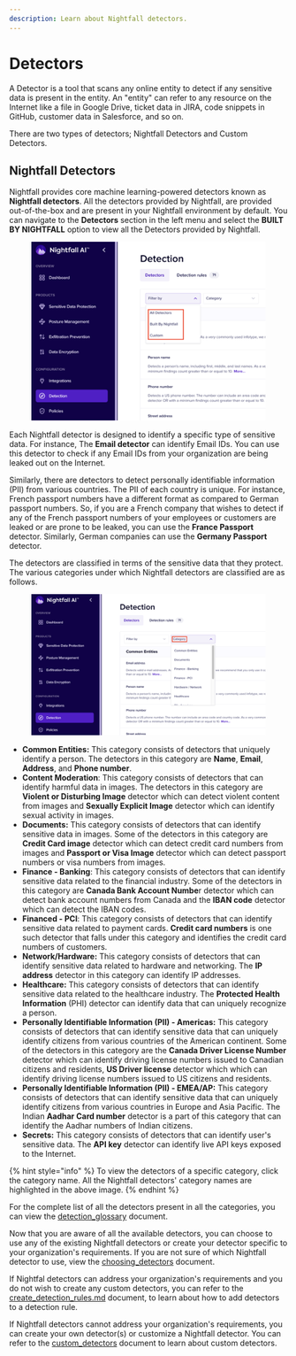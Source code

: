 ```yaml
---
description: Learn about Nightfall detectors.
---
```


# Detectors

A Detector is a tool that scans any online entity to detect if any sensitive data is present in the entity. An "entity" can refer to any resource on the Internet like a file in Google Drive, ticket data in JIRA, code snippets in GitHub, customer data in Salesforce, and so on.&#x20;

There are two types of detectors; Nightfall Detectors and Custom Detectors.&#x20;

## Nightfall Detectors

Nightfall provides core machine learning-powered detectors known as **Nightfall detectors**. All the detectors provided by Nightfall, are provided out-of-the-box and are present in your Nightfall environment by default. You can navigate to the **Detectors** section in the left menu and select the **BUILT BY NIGHTFALL** option to view all the Detectors provided by Nightfall.&#x20;

<figure><img src="../.gitbook/assets/image (58).png" alt=""><figcaption></figcaption></figure>

Each Nightfall detector is designed to identify a specific type of sensitive data. For instance, The **Email detector** can identify Email IDs. You can use this detector to check if any Email IDs from your organization are being leaked out on the Internet.&#x20;

Similarly, there are detectors to detect personally identifiable information (PII) from various countries. The PII of each country is unique. For instance, French passport numbers have a different format as compared to German passport numbers. So, if you are a French company that wishes to detect if any of the French passport numbers of your employees or customers are leaked or are prone to be leaked, you can use the **France Passport** detector. Similarly, German companies can use the **Germany Passport** detector.&#x20;

The detectors are classified in terms of the sensitive data that they protect. The various categories under which Nightfall detectors are classified are as follows.

<figure><img src="../.gitbook/assets/image (59).png" alt=""><figcaption></figcaption></figure>

* **Common Entities:** This category consists of detectors that uniquely identify a person. The detectors in this category are **Name**, **Email**, **Address**, and **Phone number**.&#x20;
* **Content Moderation**: This category consists of detectors that can identify harmful data in images. The detectors in this category are **Violent or Disturbing Image** detector which can detect violent content from images and **Sexually Explicit Image** detector which can identify sexual activity in images.
* **Documents:** This category consists of detectors that can identify sensitive data in images. Some of the detectors in this category are **Credit Card image** detector which can detect credit card numbers from images and **Passport or Visa Image** detector which can detect passport numbers or visa numbers from images.
* **Finance - Banking**: This category consists of detectors that can identify sensitive data related to the financial industry. Some of the detectors in this category are **Canada Bank Account Numbe**r detector which can detect bank account numbers from Canada and the **IBAN code** detector which can detect the IBAN codes.&#x20;
* **Financed - PCI**: This category consists of detectors that can identify sensitive data related to payment cards. **Credit card numbers** is one such detector that falls under this category and identifies the credit card numbers of customers.&#x20;
* **Network/Hardware:** This category consists of detectors that can identify sensitive data related to hardware and networking. The **IP address** detector in this category can identify IP addresses.&#x20;
* **Healthcare:** This category consists of detectors that can identify sensitive data related to the healthcare industry. The **Protected Health Information** (PHI) detector can identify data that can uniquely recognize a person.&#x20;
* **Personally Identifiable Information (PII) - Americas:** This category consists of detectors that can identify sensitive data that can uniquely identify citizens from various countries of the American continent. Some of the detectors in this category are the **Canada Driver License Number** detector which can identify driving license numbers issued to Canadian citizens and residents, **US Driver license** detector which which can identify driving license numbers issued to US citizens and residents.
* **Personally Identifiable Information (PII) - EMEA/AP:** This category consists of detectors that can identify sensitive data that can uniquely identify citizens from various countries in Europe and Asia Pacific. The Indian **Aadhar Card number** detector is a part of this category that can identify the Aadhar numbers of Indian citizens.&#x20;
* **Secrets:** This category consists of detectors that can identify user's sensitive data. The **API key** detector can identify live API keys exposed to the Internet.&#x20;

{% hint style="info" %}
To view the detectors of a specific category, click the category name. All the Nightfall detectors' category names are highlighted in the above image.&#x20;
{% endhint %}

For the complete list of all the detectors present in all the categories, you can view the [detection\_glossary](detection_glossary/ "mention") document.&#x20;

Now that you are aware of all the available detectors, you can choose to use any of the existing Nightfall detectors or create your detector specific to your organization's requirements. If you are not sure of which Nightfall detector to use, view the [choosing\_detectors](choosing_detectors/ "mention") document.&#x20;

If Nightfal detectors can address your organization's requirements and you do not wish to create any custom detectors, you can refer to the [create\_detection\_rules.md](create_detection_rules.md "mention") document, to learn about how to add detectors to a detection rule.

If Nightfall detectors cannot address your organization's requirements, you can create your own detector(s) or customize a Nightfall detector. You can refer to the [custom\_detectors](custom_detectors/ "mention") document to learn about custom detectors.&#x20;



